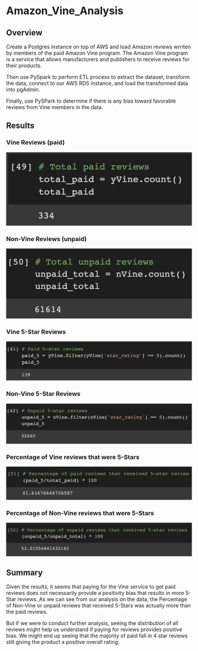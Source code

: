 # Amazon_Vine_Analysis

## Overview 
Create a Postgres instance on top of AWS and load Amazon reviews wrriten by members of the paid Amazon Vine program. The Amazon Vine program is a service that allows manufacturers and publishers to receive reviews for their products. 

Then use PySpark to perform ETL process to extract the dataset, transform the data, connect to our AWS RDS instance, and load the transformed data into pgAdmin. 

Finally, use PySPark to determine if there is any bias toward favorable reviews from Vine members in the data. 

## Results 

### Vine Reviews (paid)
![](/images/total_paid.png)

### Non-Vine Reviews (unpaid)
![](/images/total_unpaid.png)

### Vine 5-Star Reviews 
![](/images/paid_5.png)

### Non-Vine 5-Star Reviews
![](/images/unpaid_5.png)

### Percentage of Vine reviews that were 5-Stars
![](/images/paid_percentage.png)

### Percentage of Non-Vine reviews that were 5-Stars
![](/images/unpaid_percentage.png)

## Summary 
Given the results, it seems that paying for the Vine service to get paid reviews does not necessarily provide a positivity bias that results in more 5-Star reviews. As we can see from our analysis on the data, the Percentage of Non-Vine or unpaid reviews that received 5-Stars was actually more than the paid reviews. 

But if we were to conduct further analysis, seeing the distribution of all reviews might help us understand if paying for reviews provides positive bias. We might end up seeing that the majority of paid fall in 4 star reviews still giving the product a positive overall rating. 
